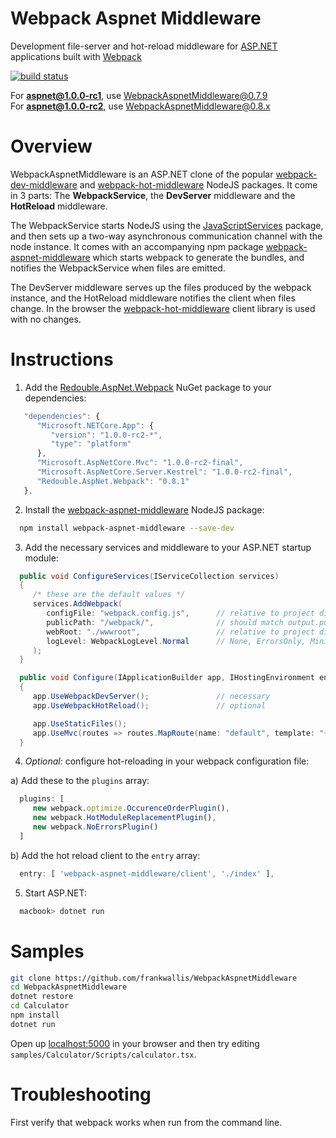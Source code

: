 # Webpack Aspnet Middleware

Development file-server and hot-reload middleware for [ASP.NET](https://github.com/aspnet) applications built with [Webpack](https://github.com/webpack/webpack)

[![build status](https://secure.travis-ci.org/frankwallis/WebpackAspnetMiddleware.png?branch=master)](http://travis-ci.org/frankwallis/WebpackAspnetMiddleware)

For **aspnet@1.0.0-rc1**, use WebpackAspnetMiddleware@0.7.9  
For **aspnet@1.0.0-rc2**, use WebpackAspnetMiddleware@0.8.x  

# Overview

WebpackAspnetMiddleware is an ASP.NET clone of the popular [webpack-dev-middleware](https://github.com/webpack/webpack-dev-middleware.git) and [webpack-hot-middleware](https://github.com/glenjamin/webpack-hot-middleware) NodeJS packages. It come in 3 parts: The **WebpackService**, the **DevServer** middleware and the **HotReload** middleware.

The WebpackService starts NodeJS using the [JavaScriptServices](https://github.com/aspnet/JavaScriptServices) package, and then sets up a two-way asynchronous communication channel with the node instance. It comes with an accompanying npm package [webpack-aspnet-middleware](https://www.npmjs.com/package/webpack-aspnet-middleware) which starts webpack to generate the bundles, and notifies the WebpackService when files are emitted.

The DevServer middleware serves up the files produced by the webpack instance, and the HotReload middleware notifies the client when files change. In the browser the [webpack-hot-middleware](https://github.com/glenjamin/webpack-hot-middleware) client library is used with no changes.

# Instructions
1) Add the [Redouble.AspNet.Webpack](https://www.nuget.org/packages/Redouble.Aspnet.Webpack/) NuGet package to your dependencies:
```js
   "dependencies": {
      "Microsoft.NETCore.App": {
         "version": "1.0.0-rc2-*",
         "type": "platform"
      },
      "Microsoft.AspNetCore.Mvc": "1.0.0-rc2-final",
      "Microsoft.AspNetCore.Server.Kestrel": "1.0.0-rc2-final",
      "Redouble.AspNet.Webpack": "0.8.1"
   },
```

2) Install the [webpack-aspnet-middleware](https://www.npmjs.com/package/webpack-aspnet-middleware) NodeJS package:
```sh
  npm install webpack-aspnet-middleware --save-dev
```

3) Add the necessary services and middleware to your ASP.NET startup module:
```cs
  public void ConfigureServices(IServiceCollection services)
  {    
     /* these are the default values */   
     services.AddWebpack(
        configFile: "webpack.config.js",      // relative to project directory
        publicPath: "/webpack/",              // should match output.publicPath in your webpack config
        webRoot: "./wwwroot",                 // relative to project directory
        logLevel: WebpackLogLevel.Normal      // None, ErrorsOnly, Minimal, Normal or Verbose
     );       
  }

  public void Configure(IApplicationBuilder app, IHostingEnvironment env, ILoggerFactory loggerFactory)
  {
     app.UseWebpackDevServer();               // necessary
     app.UseWebpackHotReload();               // optional

     app.UseStaticFiles();
     app.UseMvc(routes => routes.MapRoute(name: "default", template: "{controller=Home}/{action=Index}/{id?}"));
  }
```

4) *Optional:* configure hot-reloading in your webpack configuration file:

a) Add these to the ```plugins``` array:
```js
  plugins: [
     new webpack.optimize.OccurenceOrderPlugin(),
     new webpack.HotModuleReplacementPlugin(),
     new webpack.NoErrorsPlugin()
  ]
```
b) Add the hot reload client to the ```entry``` array:
```js
  entry: [ 'webpack-aspnet-middleware/client', './index' ],
```
5) Start ASP.NET:
```sh
  macbook> dotnet run
```

# Samples

```sh
git clone https://github.com/frankwallis/WebpackAspnetMiddleware
cd WebpackAspnetMiddleware
dotnet restore
cd Calculator
npm install
dotnet run
```
Open up [localhost:5000](http://localhost:5000) in your browser and then try editing ```samples/Calculator/Scripts/calculator.tsx```.

# Troubleshooting

First verify that webpack works when run from the command line.
